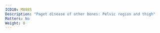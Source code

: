 ```yaml
---
ICD10: M8885
Description: "Paget disease of other bones: Pelvic region and thigh"
Matters: No
Weight: 0
---
```

